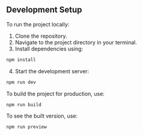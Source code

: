 ## Development Setup

To run the project locally:

1. Clone the repository.
2. Navigate to the project directory in your terminal.
3. Install dependencies using:
```bash
npm install
```
4. Start the development server:
```bash
npm run dev
```
To build the project for production, use:
```bash
npm run build
```
To see the built version, use:
```bash
npm run preview
```
